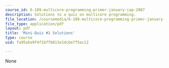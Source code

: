 ```yaml
---
course_id: 6-189-multicore-programming-primer-january-iap-2007
description: Solutions to a quiz on multicore programming.
file_location: /coursemedia/6-189-multicore-programming-primer-january-iap-2007/fa95a5e9f4f1bffb811e1dcbe7f5ac12_quiz1_soln.pdf
file_type: application/pdf
layout: pdf
title: 'Mini-Quiz #1 Solutions'
type: course
uid: fa95a5e9f4f1bffb811e1dcbe7f5ac12

---
```

None